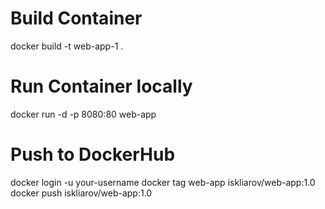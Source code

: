 # Build Container

docker build -t web-app-1 .

# Run Container locally

docker run -d -p 8080:80 web-app

# Push to DockerHub

docker login -u your-username
docker tag web-app iskliarov/web-app:1.0
docker push iskliarov/web-app:1.0

